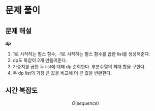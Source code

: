   # 문제 풀이

## 문제 해설

***dp***

1. 1로 시작하는 펄스 함수, -1로 시작하는 펄스 함수를 곱한 list를 생성해준다.
2. dp도 똑같이 2개 만들어준다.
3. 가중치를 곱한 두 list에 대해 dp 순회한다. 부분수열의 최대 합을 구한다.
4. 두 dp list의 가장 큰 값을 비교해 더 큰 값을 반환한다.


## 시간 복잡도

$$O(sequence)$$

